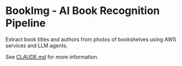 # BookImg - AI Book Recognition Pipeline

Extract book titles and authors from photos of bookshelves using AWS services and LLM agents.

See [CLAUDE.md](./CLAUDE.md) for more information.
